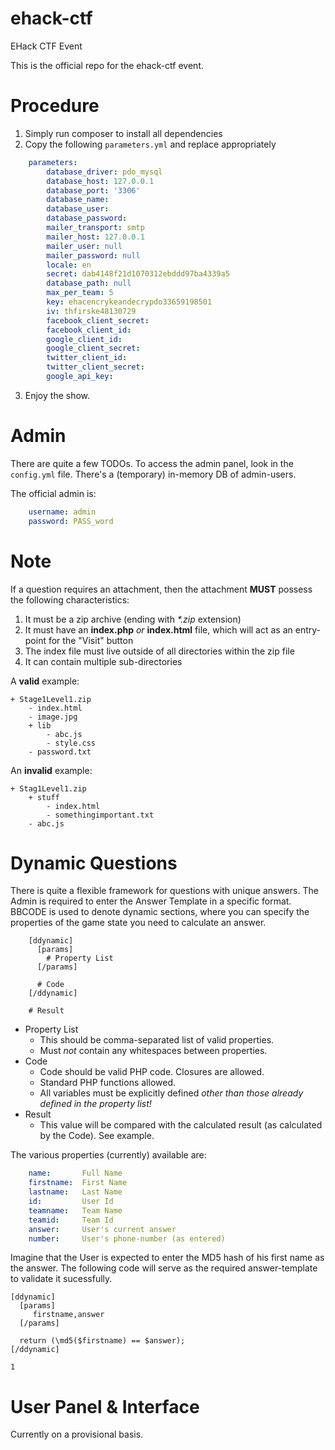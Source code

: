 ehack-ctf
=========

EHack CTF Event

This is the official repo for the ehack-ctf event.

Procedure
=========

1. Simply run composer to install all dependencies
2. Copy the following `parameters.yml` and replace appropriately

```yaml
	parameters:
	    database_driver: pdo_mysql
	    database_host: 127.0.0.1
	    database_port: '3306'
	    database_name: 
	    database_user: 
	    database_password: 
	    mailer_transport: smtp
	    mailer_host: 127.0.0.1
	    mailer_user: null
	    mailer_password: null
	    locale: en
	    secret: dab4148f21d1070312ebddd97ba4339a5
	    database_path: null
	    max_per_team: 5
	    key: ehacencrykeandecrypdo33659198501
	    iv: thfirske48130729
	    facebook_client_secret: 
	    facebook_client_id: 
	    google_client_id: 
	    google_client_secret: 
	    twitter_client_id: 	
	    twitter_client_secret: 
		google_api_key:
```

3. Enjoy the show.

Admin
=====

There are quite a few TODOs. To access the admin panel, look in the
`config.yml` file. There's a (temporary) in-memory DB of admin-users.

The official admin is:

```yml
	username: admin
	password: PASS_word
```

Note
====

If a question requires an attachment, then the attachment **MUST** possess the following characteristics:

1. It must be a zip archive (ending with _*.zip_ extension)
2. It must have an __index.php__ _or_ __index.html__ file, which will act as an entry-point for the "Visit" button
3. The index file must live outside of all directories within the zip file
4. It can contain multiple sub-directories

A **valid** example:
```
+ Stage1Level1.zip
	- index.html
	- image.jpg
	+ lib
		- abc.js
		- style.css
	- password.txt
```

An **invalid** example:
```
+ Stag1Level1.zip
	+ stuff
		- index.html
		- somethingimportant.txt
	- abc.js
```

Dynamic Questions
=================

There is quite a flexible framework for questions with unique answers.
The Admin is required to enter the Answer Template in a specific format.
BBCODE is used to denote dynamic sections, where you can specify the
properties of the game state you need to calculate an answer.

```
	[ddynamic]
	  [params]
	    # Property List
	  [/params]

	  # Code
	[/ddynamic]

	# Result
```

 * Property List
	* This should be comma-separated list of valid properties.
	* Must *not* contain any whitespaces between properties.
 * Code
	* Code should be valid PHP code. Closures are allowed.
	* Standard PHP functions allowed.
	* All variables must be explicitly defined _other than
	  those already defined in the property list!_
 * Result
	* This value will be compared with the calculated result
	  (as calculated by the Code). See example.

The various properties (currently) available are:

```yml
	name:       Full Name
	firstname:  First Name
	lastname:   Last Name
	id:         User Id
	teamname:   Team Name
	teamid:     Team Id
	answer:     User's current answer
	number:     User's phone-number (as entered)
```

Imagine that the User is expected to enter the MD5 hash of his first name
as the answer. The following code will serve as the required answer-template
to validate it sucessfully.

```
[ddynamic]
  [params]
     firstname,answer
  [/params]

  return (\md5($firstname) == $answer);
[/ddynamic]

1
```

User Panel & Interface
======================

Currently on a provisional basis.

